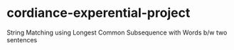 # cordiance-experential-project
String Matching using Longest Common Subsequence with Words b/w two sentences
